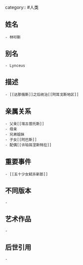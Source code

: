 category:: #人类
## 姓名
	- 林叩斯
## 别名
	- Lynceus
## 描述
	- [[达那俄斯]]之后统治[[阿耳戈斯地区]]
## 亲属关系
	- 父亲[[埃古普托斯]]
	- 母亲
	- 兄弟姐妹
	- 子女[[阿巴斯]]
	- 配偶[[许珀耳涅斯特拉]]
## 重要事件
	- [[五十少女弑杀新郎]]
## 不同版本
	-
## 艺术作品
	-
## 后世引用
	-
